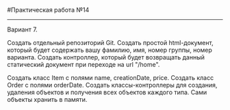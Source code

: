#Практическая работа №14
___
Вариант 7.

Создать отдельный репозиторий Git. Создать простой html-документ, который будет содержать вашу фамилию, имя, номер группы, номер варианта. Создать контроллер, который будет возвращать данный статический документ при переходе на url "/home".

Создать класс Item с полями name, creationDate, price. Создать класс Order с полями orderDate. Создать классы-контроллеры для создания, удаления объектов и получения всех объектов каждого типа. Сами объекты хранить в памяти.